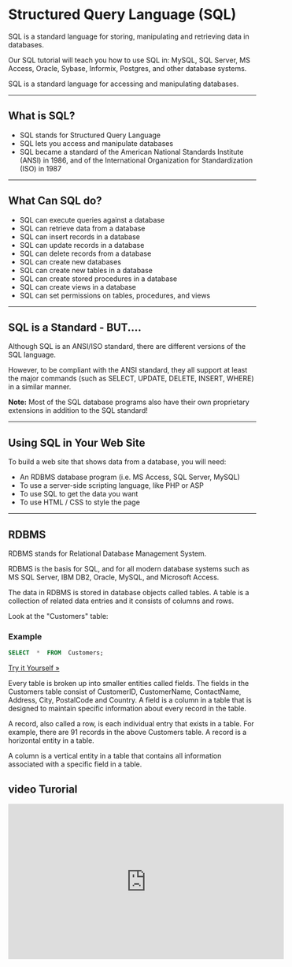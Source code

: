 
# Structured Query Language (SQL) 

SQL is a standard language for storing, manipulating and retrieving data in databases.

Our SQL tutorial will teach you how to use SQL in: MySQL, SQL Server, MS Access, Oracle, Sybase, Informix, Postgres, and other database systems.


SQL is a standard language for accessing and manipulating databases.

----------

## What is SQL?

-   SQL stands for Structured Query Language
-   SQL lets you access and manipulate databases
-   SQL became a standard of the American National Standards Institute (ANSI) in 1986, and of the International Organization for Standardization (ISO) in 1987

----------

## What Can SQL do?

-   SQL can execute queries against a database
-   SQL can retrieve data from a database
-   SQL can insert records in a database
-   SQL can update records in a database
-   SQL can delete records from a database
-   SQL can create new databases
-   SQL can create new tables in a database
-   SQL can create stored procedures in a database
-   SQL can create views in a database
-   SQL can set permissions on tables, procedures, and views

----------

## SQL is a Standard - BUT....

Although SQL is an ANSI/ISO standard, there are different versions of the SQL language.

However, to be compliant with the ANSI standard, they all support at least the major commands (such as SELECT, UPDATE, DELETE, INSERT, WHERE) in a similar manner.

**Note:**  Most of the SQL database programs also have their own proprietary extensions in addition to the SQL standard!

----------

## Using SQL in Your Web Site

To build a web site that shows data from a database, you will need:

-   An RDBMS database program (i.e. MS Access, SQL Server, MySQL)
-   To use a server-side scripting language, like PHP or ASP
-   To use SQL to get the data you want
-   To use HTML / CSS to style the page

----------

## RDBMS

RDBMS stands for Relational Database Management System.

RDBMS is the basis for SQL, and for all modern database systems such as MS SQL Server, IBM DB2, Oracle, MySQL, and Microsoft Access.

The data in RDBMS is stored in database objects called tables. A table is a collection of related data entries and it consists of columns and rows.

Look at the "Customers" table:

### Example

```sql
SELECT  *  FROM  Customers;
```
[Try it Yourself »](https://www.w3schools.com/sql/trysql.asp?filename=trysql_select_all)

Every table is broken up into smaller entities called fields. The fields in the Customers table consist of CustomerID, CustomerName, ContactName, Address, City, PostalCode and Country. A field is a column in a table that is designed to maintain specific information about every record in the table.

A record, also called a row, is each individual entry that exists in a table. For example, there are 91 records in the above Customers table. A record is a horizontal entity in a table.

A column is a vertical entity in a table that contains all information associated with a specific field in a table.


## video Turorial

<iframe width="560" height="315" src="https://www.youtube.com/embed/HXV3zeQKqGY" frameborder="0" allow="accelerometer; autoplay; encrypted-media; gyroscope; picture-in-picture" allowfullscreen></iframe>